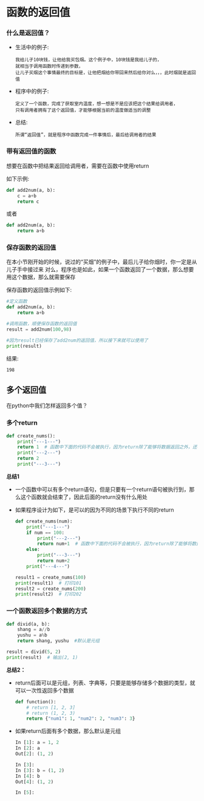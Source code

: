 # 函数的返回值

### 什么是返回值？

- 生活中的例子:
  ```
  我给儿子10块钱，让他给我买包烟。这个例子中，10块钱是我给儿子的，
  就相当于调用函数时传递到参数，
  让儿子买烟这个事情最终的目标是，让他把烟给你带回来然后给你对么，，，此时烟就是返回值
  ```
- 程序中的例子:

  ```
  定义了一个函数，完成了获取室内温度，想一想是不是应该把这个结果给调用者，
  只有调用者拥有了这个返回值，才能够根据当前的温度做适当的调整
  ```
- 总结:

  ```
  所谓“返回值”，就是程序中函数完成一件事情后，最后给调用者的结果
  ```

### 带有返回值的函数

想要在函数中把结果返回给调用者，需要在函数中使用return

如下示例:
```python
def add2num(a, b):
    c = a+b
    return c
```
或者
```python
def add2num(a, b):
    return a+b
```

### 保存函数的返回值

在本小节刚开始的时候，说过的“买烟”的例子中，最后儿子给你烟时，你一定是从儿子手中接过来 对么，程序也是如此，如果一个函数返回了一个数据，那么想要用这个数据，那么就需要保存

保存函数的返回值示例如下:

```python
#定义函数
def add2num(a, b):
    return a+b

#调用函数，顺便保存函数的返回值
result = add2num(100,98)

#因为result已经保存了add2num的返回值，所以接下来就可以使用了
print(result)
```

结果:
```
198
```

## 多个返回值
在python中我们怎样返回多个值？

### 多个return
```python
def create_nums():
    print("---1---")
    return 1  # 函数中下面的代码不会被执行，因为return除了能够将数据返回之外，还有一个隐藏的功能：结束函数
    print("---2---")
    return 2
    print("---3---")
```

**总结1**

- 一个函数中可以有多个return语句，但是只要有一个return语句被执行到，那么这个函数就会结束了，因此后面的return没有什么用处

- 如果程序设计为如下，是可以的因为不同的场景下执行不同的return

  ```python
  def create_nums(num):
      print("---1---")
      if num == 100:
          print("---2---")
          return num+1  # 函数中下面的代码不会被执行，因为return除了能够将数据返回之外，还有一个隐藏的功能：结束函数
      else:
          print("---3---")
          return num+2
      print("---4---")

  result1 = create_nums(100)
  print(result1)  # 打印101
  result2 = create_nums(200)
  print(result2)  # 打印202
  ```

###  一个函数返回多个数据的方式
```python
def divid(a, b):
    shang = a//b
    yushu = a%b
    return shang, yushu  #默认是元组

result = divid(5, 2)
print(result)  # 输出(2, 1)
```

**总结2：**

- return后面可以是元组，列表、字典等，只要是能够存储多个数据的类型，就可以一次性返回多个数据

  ```python
  def function():
      # return [1, 2, 3]
      # return (1, 2, 3)
      return {"num1": 1, "num2": 2, "num3": 3}
  ```

- 如果return后面有多个数据，那么默认是元组

  ```python
  In [1]: a = 1, 2
  In [2]: a
  Out[2]: (1, 2)

  In [3]:
  In [3]: b = (1, 2)
  In [4]: b
  Out[4]: (1, 2)

  In [5]:
  ```
